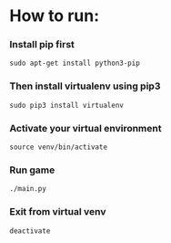 # How to run:

### Install **pip** first

    sudo apt-get install python3-pip

### Then install **virtualenv** using pip3

    sudo pip3 install virtualenv 

### Activate your virtual environment 

    source venv/bin/activate 

### Run game

    ./main.py

### Exit from virtual venv

    deactivate
